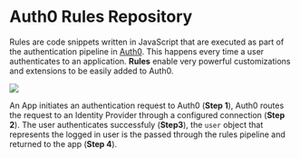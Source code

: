 Auth0 Rules Repository
=====

Rules are code snippets written in JavaScript that are executed as part of the authentication pipeline in [Auth0](https://www.auth0.com). This happens every time a user authenticates to an application. __Rules__ enable very powerful customizations and extensions to be easily added to Auth0.

![](https://docs.auth0.com/img/rules-pipeline.png)

An App initiates an authentication request to Auth0 (__Step 1__), Auth0 routes the request to an Identity Provider through a configured connection (__Step 2__). The user authenticates successfuly (__Step3__), the `user` object that represents the logged in user is the passed through the rules pipeline and returned to the app (__Step 4__).
